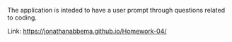The application is inteded to have a user prompt through questions related to coding. 

Link:  https://jonathanabbema.github.io/Homework-04/